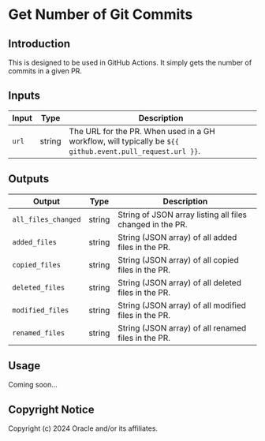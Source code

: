 # Get Number of Git Commits

## Introduction
This is designed to be used in GitHub Actions.  It simply gets the number of commits in a given PR.

## Inputs
| Input | Type | Description |
|-------|------|-------------|
| `url` | string | The URL for the PR.  When used in a GH workflow, will typically be `${{ github.event.pull_request.url }}`. |

## Outputs
| Output | Type | Description |
|-------|------|-------------|
| `all_files_changed` | string | String of JSON array listing all files changed in the PR. |
| `added_files` | string | String (JSON array) of all added files in the PR. |
| `copied_files` | string | String (JSON array) of all copied files in the PR. |
| `deleted_files` | string | String (JSON array) of all deleted files in the PR. |
| `modified_files` | string | String (JSON array) of all modified files in the PR. |
| `renamed_files` | string | String (JSON array) of all renamed files in the PR. |
    
## Usage
Coming soon...

## Copyright Notice
Copyright (c) 2024 Oracle and/or its affiliates.
